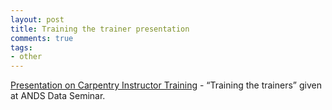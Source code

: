 ```yaml
---
layout: post
title: Training the trainer presentation
comments: true
tags:
- other
---
```


[Presentation on Carpentry Instructor Training](https://github.com/dvanic/dvanic.github.io/blob/master/_posts/18_02_19_ANDSconf.pdf) - “Training the trainers” given at ANDS Data Seminar.
